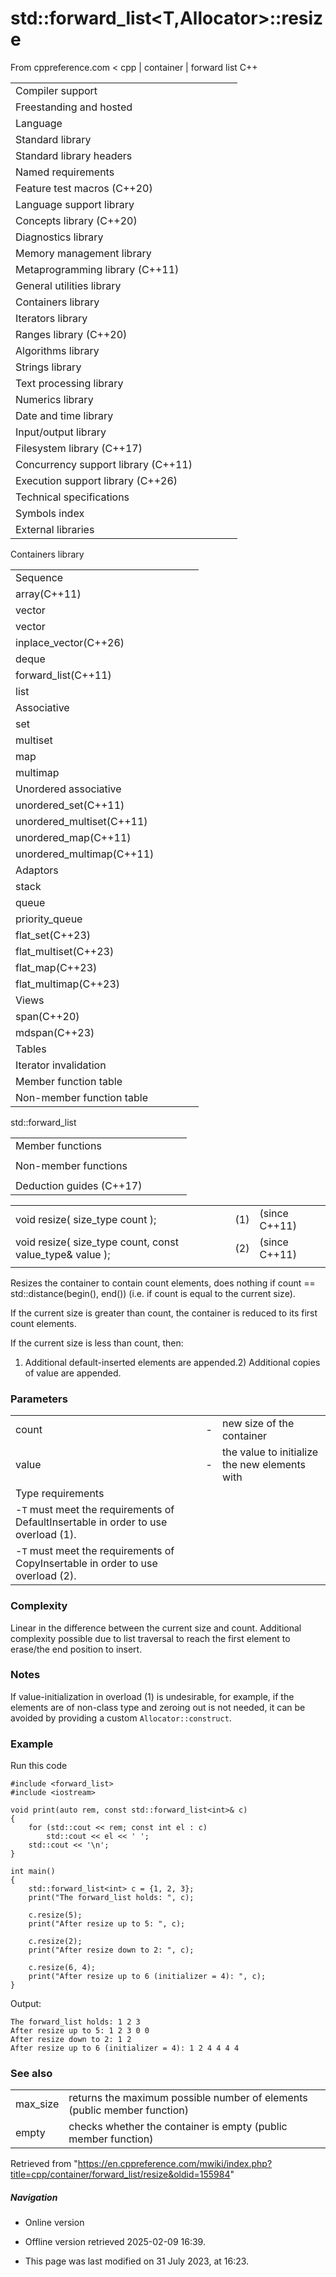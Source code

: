 # std::forward_list<T,Allocator>::resize

From cppreference.com
< cpp‎ | container‎ | forward list
C++

|  |  |  |  |  |
| --- | --- | --- | --- | --- |
| Compiler support | | | | |
| Freestanding and hosted | | | | |
| Language | | | | |
| Standard library | | | | |
| Standard library headers | | | | |
| Named requirements | | | | |
| Feature test macros (C++20) | | | | |
| Language support library | | | | |
| Concepts library (C++20) | | | | |
| Diagnostics library | | | | |
| Memory management library | | | | |
| Metaprogramming library (C++11) | | | | |
| General utilities library | | | | |
| Containers library | | | | |
| Iterators library | | | | |
| Ranges library (C++20) | | | | |
| Algorithms library | | | | |
| Strings library | | | | |
| Text processing library | | | | |
| Numerics library | | | | |
| Date and time library | | | | |
| Input/output library | | | | |
| Filesystem library (C++17) | | | | |
| Concurrency support library (C++11) | | | | |
| Execution support library (C++26) | | | | |
| Technical specifications | | | | |
| Symbols index | | | | |
| External libraries | | | | |

Containers library

|  |  |  |  |  |
| --- | --- | --- | --- | --- |
| Sequence | | | | |
| array(C++11) | | | | |
| vector | | | | |
| vector<bool> | | | | |
| inplace_vector(C++26) | | | | |
| deque | | | | |
| forward_list(C++11) | | | | |
| list | | | | |
| Associative | | | | |
| set | | | | |
| multiset | | | | |
| map | | | | |
| multimap | | | | |
| Unordered associative | | | | |
| unordered_set(C++11) | | | | |
| unordered_multiset(C++11) | | | | |
| unordered_map(C++11) | | | | |
| unordered_multimap(C++11) | | | | |
| Adaptors | | | | |
| stack | | | | |
| queue | | | | |
| priority_queue | | | | |
| flat_set(C++23) | | | | |
| flat_multiset(C++23) | | | | |
| flat_map(C++23) | | | | |
| flat_multimap(C++23) | | | | |
| Views | | | | |
| span(C++20) | | | | |
| mdspan(C++23) | | | | |
| Tables | | | | |
| Iterator invalidation | | | | |
| Member function table | | | | |
| Non-member function table | | | | |

std::forward_list

|  |  |  |  |  |
| --- | --- | --- | --- | --- |
| Member functions | | | | |
| |  |  |  |  |  | | --- | --- | --- | --- | --- | | forward_list::forward_list | | | | | | forward_list::~forward_list | | | | | | forward_list::operator= | | | | | | forward_list::assign | | | | | | forward_list::assign_range(C++23) | | | | | | forward_list::get_allocator | | | | | | Element access | | | | | | forward_list::front | | | | | | Iterators | | | | | | forward_list::before_beginforward_list::cbefore_begin | | | | | | forward_list::beginforward_list::cbegin | | | | | | forward_list::endforward_list::cend | | | | | | Capacity | | | | | | forward_list::empty | | | | | | forward_list::max_size | | | | | | |  |  |  |  |  | | --- | --- | --- | --- | --- | | Modifiers | | | | | | forward_list::clear | | | | | | forward_list::emplace_front | | | | | | forward_list::push_front | | | | | | forward_list::insert_after | | | | | | forward_list::emplace_after | | | | | | forward_list::erase_after | | | | | | forward_list::insert_range_after(C++23) | | | | | | forward_list::prepend_range(C++23) | | | | | | forward_list::pop_front | | | | | | ****forward_list::resize**** | | | | | | forward_list::swap | | | | | | Operations | | | | | | forward_list::merge | | | | | | forward_list::splice_after | | | | | | forward_list::removeforward_list::remove_if | | | | | | forward_list::reverse | | | | | | forward_list::unique | | | | | | forward_list::sort | | | | | |
| Non-member functions | | | | |
| |  |  |  |  |  | | --- | --- | --- | --- | --- | | operator==operator<=>(C++20) | | | | | | swap(std::forward_list) | | | | | | erase(std::forward_list)erase_if(std::forward_list)(C++20)(C++20) | | | | | | |  |  |  |  |  | | --- | --- | --- | --- | --- | | operator!=operator<operator>operator<=operator>=(until C++20)(until C++20)(until C++20)(until C++20)(until C++20) | | | | | |
| Deduction guides (C++17) | | | | |

|  |  |  |
| --- | --- | --- |
| void resize( size_type count ); | (1) | (since C++11) |
| void resize( size_type count, const value_type& value ); | (2) | (since C++11) |
|  |  |  |

Resizes the container to contain count elements, does nothing if count == std::distance(begin(), end()) (i.e. if count is equal to the current size).

If the current size is greater than count, the container is reduced to its first count elements.

If the current size is less than count, then:

1) Additional default-inserted elements are appended.2) Additional copies of value are appended.

### Parameters

|  |  |  |
| --- | --- | --- |
| count | - | new size of the container |
| value | - | the value to initialize the new elements with |
| Type requirements | | |
| -`T` must meet the requirements of DefaultInsertable in order to use overload (1). | | |
| -`T` must meet the requirements of CopyInsertable in order to use overload (2). | | |

### Complexity

Linear in the difference between the current size and count. Additional complexity possible due to list traversal to reach the first element to erase/the end position to insert.

### Notes

If value-initialization in overload (1) is undesirable, for example, if the elements are of non-class type and zeroing out is not needed, it can be avoided by providing a custom `Allocator::construct`.

### Example

Run this code

```
#include <forward_list>
#include <iostream>
 
void print(auto rem, const std::forward_list<int>& c)
{
    for (std::cout << rem; const int el : c)
        std::cout << el << ' ';
    std::cout << '\n';
}
 
int main()
{
    std::forward_list<int> c = {1, 2, 3};
    print("The forward_list holds: ", c);
 
    c.resize(5);
    print("After resize up to 5: ", c);
 
    c.resize(2);
    print("After resize down to 2: ", c);
 
    c.resize(6, 4);
    print("After resize up to 6 (initializer = 4): ", c);
}

```

Output:

```
The forward_list holds: 1 2 3
After resize up to 5: 1 2 3 0 0
After resize down to 2: 1 2
After resize up to 6 (initializer = 4): 1 2 4 4 4 4

```

### See also

|  |  |
| --- | --- |
| max_size | returns the maximum possible number of elements   (public member function) |
| empty | checks whether the container is empty   (public member function) |

Retrieved from "<https://en.cppreference.com/mwiki/index.php?title=cpp/container/forward_list/resize&oldid=155984>"

##### Navigation

- Online version
- Offline version retrieved 2025-02-09 16:39.

- This page was last modified on 31 July 2023, at 16:23.